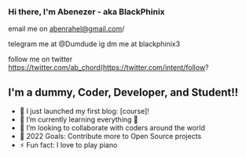 ### Hi there, I'm Abenezer - aka BlackPhinix  

email me on abenrahel@gmail.com/

telegram me at @Dumdude
ig dm me at blackphinix3

follow me on twitter https://twitter.com/ab_chord(https://twitter.com/intent/follow?

## I'm a dummy, Coder, Developer, and Student!!

- 🔭 I just launched my first blog: [course]!
- 🌱 I’m currently learning everything 🤣
- 👯 I’m looking to collaborate with coders around the world
- 🥅 2022 Goals: Contribute more to Open Source projects
- ⚡ Fun fact: I love to play piano 


